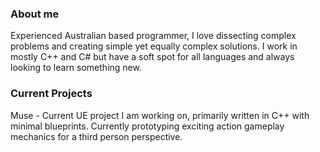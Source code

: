 ### About me ###
Experienced Australian based programmer, I love dissecting complex problems and creating simple yet equally complex solutions. I work in mostly C++ and C# but have a soft spot for all languages and always looking to learn something new. 

### Current Projects ###
Muse - Current UE project I am working on, primarily written in C++ with minimal blueprints. Currently prototyping exciting action gameplay mechanics for a third person perspective. 
 

